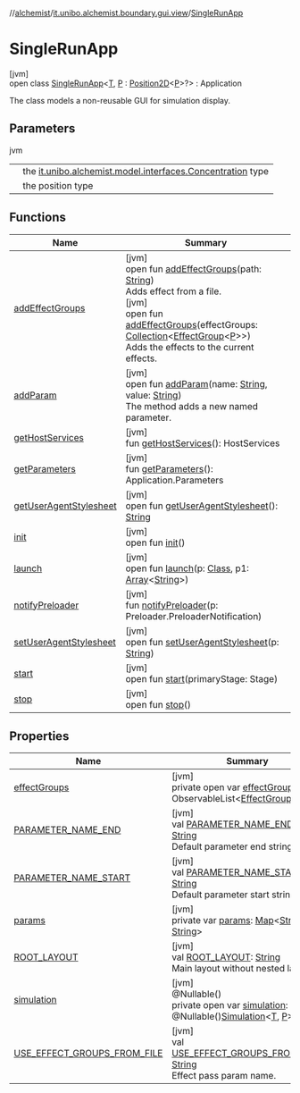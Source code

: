 //[alchemist](../../../index.md)/[it.unibo.alchemist.boundary.gui.view](../index.md)/[SingleRunApp](index.md)

# SingleRunApp

[jvm]\
open class [SingleRunApp](index.md)<[T](index.md), [P](index.md) : [Position2D](../../it.unibo.alchemist.model.interfaces/-position2-d/index.md)<[P](../../it.unibo.alchemist.boundary.gui.effects.json/-effect-group-adapter/index.md)>?> : Application

The class models a non-reusable GUI for simulation display.

## Parameters

jvm

| | |
|---|---|
| <T> | the [it.unibo.alchemist.model.interfaces.Concentration](../../it.unibo.alchemist.model.interfaces/-concentration/index.md) type |
| <P> | the position type |

## Functions

| Name | Summary |
|---|---|
| [addEffectGroups](add-effect-groups.md) | [jvm]<br>open fun [addEffectGroups](add-effect-groups.md)(path: [String](https://docs.oracle.com/javase/8/docs/api/java/lang/String.html))<br>Adds effect from a file.<br>[jvm]<br>open fun [addEffectGroups](add-effect-groups.md)(effectGroups: [Collection](https://docs.oracle.com/javase/8/docs/api/java/util/Collection.html)<[EffectGroup](../../it.unibo.alchemist.boundary.gui.effects/-effect-group/index.md)<[P](../../it.unibo.alchemist.boundary.gui.effects.json/-effect-group-adapter/index.md)>>)<br>Adds the effects to the current effects. |
| [addParam](add-param.md) | [jvm]<br>open fun [addParam](add-param.md)(name: [String](https://docs.oracle.com/javase/8/docs/api/java/lang/String.html), value: [String](https://docs.oracle.com/javase/8/docs/api/java/lang/String.html))<br>The method adds a new named parameter. |
| [getHostServices](../../it.unibo.alchemist.boundary/-keybinder/index.md#792481849%2FFunctions%2F-267951372) | [jvm]<br>fun [getHostServices](../../it.unibo.alchemist.boundary/-keybinder/index.md#792481849%2FFunctions%2F-267951372)(): HostServices |
| [getParameters](../../it.unibo.alchemist.boundary/-keybinder/index.md#-807279243%2FFunctions%2F-267951372) | [jvm]<br>fun [getParameters](../../it.unibo.alchemist.boundary/-keybinder/index.md#-807279243%2FFunctions%2F-267951372)(): Application.Parameters |
| [getUserAgentStylesheet](index.md#1310383795%2FFunctions%2F-267951372) | [jvm]<br>open fun [getUserAgentStylesheet](index.md#1310383795%2FFunctions%2F-267951372)(): [String](https://docs.oracle.com/javase/8/docs/api/java/lang/String.html) |
| [init](../../it.unibo.alchemist.boundary/-keybinder/index.md#-1813461483%2FFunctions%2F-267951372) | [jvm]<br>open fun [init](../../it.unibo.alchemist.boundary/-keybinder/index.md#-1813461483%2FFunctions%2F-267951372)() |
| [launch](index.md#28279780%2FFunctions%2F-267951372) | [jvm]<br>open fun [launch](index.md#28279780%2FFunctions%2F-267951372)(p: [Class](https://docs.oracle.com/javase/8/docs/api/java/lang/Class.html)<out Application>, p1: [Array](https://kotlinlang.org/api/latest/jvm/stdlib/kotlin/-array/index.html)<[String](https://docs.oracle.com/javase/8/docs/api/java/lang/String.html)>) |
| [notifyPreloader](index.md#-1908879305%2FFunctions%2F-267951372) | [jvm]<br>fun [notifyPreloader](index.md#-1908879305%2FFunctions%2F-267951372)(p: Preloader.PreloaderNotification) |
| [setUserAgentStylesheet](index.md#126481850%2FFunctions%2F-267951372) | [jvm]<br>open fun [setUserAgentStylesheet](index.md#126481850%2FFunctions%2F-267951372)(p: [String](https://docs.oracle.com/javase/8/docs/api/java/lang/String.html)) |
| [start](start.md) | [jvm]<br>open fun [start](start.md)(primaryStage: Stage) |
| [stop](index.md#644806499%2FFunctions%2F-267951372) | [jvm]<br>open fun [stop](index.md#644806499%2FFunctions%2F-267951372)() |

## Properties

| Name | Summary |
|---|---|
| [effectGroups](effect-groups.md) | [jvm]<br>private open var [effectGroups](effect-groups.md): ObservableList<[EffectGroup](../../it.unibo.alchemist.boundary.gui.effects/-effect-group/index.md)<[P](../../it.unibo.alchemist.boundary.gui.effects.json/-effect-group-adapter/index.md)>> |
| [PARAMETER_NAME_END](-p-a-r-a-m-e-t-e-r_-n-a-m-e_-e-n-d.md) | [jvm]<br>val [PARAMETER_NAME_END](-p-a-r-a-m-e-t-e-r_-n-a-m-e_-e-n-d.md): [String](https://docs.oracle.com/javase/8/docs/api/java/lang/String.html)<br>Default parameter end string. |
| [PARAMETER_NAME_START](-p-a-r-a-m-e-t-e-r_-n-a-m-e_-s-t-a-r-t.md) | [jvm]<br>val [PARAMETER_NAME_START](-p-a-r-a-m-e-t-e-r_-n-a-m-e_-s-t-a-r-t.md): [String](https://docs.oracle.com/javase/8/docs/api/java/lang/String.html)<br>Default parameter start string. |
| [params](params.md) | [jvm]<br>private var [params](params.md): [Map](https://docs.oracle.com/javase/8/docs/api/java/util/Map.html)<[String](https://docs.oracle.com/javase/8/docs/api/java/lang/String.html), [String](https://docs.oracle.com/javase/8/docs/api/java/lang/String.html)> |
| [ROOT_LAYOUT](-r-o-o-t_-l-a-y-o-u-t.md) | [jvm]<br>val [ROOT_LAYOUT](-r-o-o-t_-l-a-y-o-u-t.md): [String](https://docs.oracle.com/javase/8/docs/api/java/lang/String.html)<br>Main layout without nested layouts. |
| [simulation](simulation.md) | [jvm]<br>@Nullable()<br>private open var [simulation](simulation.md): @Nullable()[Simulation](../../it.unibo.alchemist.core.interfaces/-simulation/index.md)<[T](../../it.unibo.alchemist.boundary.gui.view.properties/-serializable-enum-property/index.md), [P](../../it.unibo.alchemist.boundary.gui.effects.json/-effect-group-adapter/index.md)> |
| [USE_EFFECT_GROUPS_FROM_FILE](-u-s-e_-e-f-f-e-c-t_-g-r-o-u-p-s_-f-r-o-m_-f-i-l-e.md) | [jvm]<br>val [USE_EFFECT_GROUPS_FROM_FILE](-u-s-e_-e-f-f-e-c-t_-g-r-o-u-p-s_-f-r-o-m_-f-i-l-e.md): [String](https://docs.oracle.com/javase/8/docs/api/java/lang/String.html)<br>Effect pass param name. |
